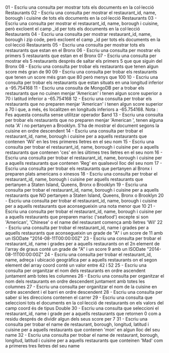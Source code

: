 01 - Escriu una consulta per mostrar tots els documents en la col·lecció Restaurants
02 - Escriu una consulta per mostrar el restaurant_id, name, borough i cuisine de tots els documents en la col·lecció Restaurants
03 - Escriu una consulta per mostrar el restaurant_id, name, borough i cuisine, però excloent el camp _id per tots els documents en la col·lecció Restaurants
04 - Escriu una consulta per mostrar restaurant_id, name, borough i zip code, però excloent el camp _id per tots els documents en la col·lecció Restaurants
05 - Escriu una consulta per mostrar tots els restaurants que estan en el Bronx
06 - Escriu una consulta per mostrar els primers 5 restaurants que estan en el Bronx
07 - Escriu una consulta per mostrar els 5 restaurants després de saltar els primers 5 que que siguin del Bronx
08 - Escriu una consulta per trobar els restaurants que tenen algun score més gran de 90
09 - Escriu una consulta per trobar els restaurants que tenen un score més gran que 80 però menys que 100
10 - Escriu una consulta per trobar els restaurants que estan situats en una longitud inferior a -95.754168
11 - Escriu una consulta de MongoDB per a trobar els restaurants que no cuinen menjar 'American' i tenen algun score superior a 70 i latitud inferior a -65.754168
12 - Escriu una consulta per trobar els restaurants que no preparen menjar 'American' i tenen algun score superior a 70 i que, a més,  és localitzen en longituds inferiors a -65.754168. Nota : Fes aquesta consulta sense utilitzar operador $and 
13 - Escriu una consulta per trobar els restaurants que no preparen menjar  'American ', tenen alguna nota 'A' i no pertanyen a Brooklyn. S'ha de mostrar el document segons la cuisine en ordre descendent
14 - Escriu una consulta per trobar el restaurant_id, name, borough i cuisine per a aquells restaurants que contenen 'Wil' en les tres primeres lletres en el seu nom
15 - Escriu una consulta per trobar el restaurant_id, name, borough i cuisine per a aquells restaurants que contenen 'ces' en les últimes tres lletres en el seu nom
16 - Escriu una consulta per trobar el restaurant_id, name, borough i cuisine per a aquells restaurants que contenen 'Reg' en qualsevol lloc del seu nom
17 - Escriu una consulta per trobar els restaurants que pertanyen al Bronx i preparen plats americans o xinesos
18 - Escriu una consulta per trobar el restaurant_id, name, borough i cuisine per aquells restaurants que pertanyen a Staten Island, Queens, Bronx o Brooklyn
19 - Escriu una consulta per trobar el restaurant_id, name, borough i cuisine per a aquells restaurants que NO pertanyen a Staten Island, Queens, Bronx o Brooklyn
20 - Escriu una consulta per trobar el restaurant_id, name, borough i cuisine per a aquells restaurants que aconsegueixin una nota menor que 10
21 - Escriu una consulta per trobar el restaurant_id, name, borough i cuisine per a aquells restaurants que preparen marisc ('seafood') excepte si son 'American', 'Chinese' o el name del restaurant comença amb lletres 'Wil'
22 - Escriu una consulta per trobar el restaurant_id, name i grades per a aquells restaurants que aconsegueixin un grade de "A" i un score de 11 amb un ISODate "2014-08-11T00:00:00Z"
23 - Escriu una consulta per trobar el restaurant_id, name i grades per a aquells restaurants on el 2n element de l'array de graus conté un grade de "A" i un score 9 amb un ISODate "2014-08-11T00:00:00Z"
24 - Escriu una consulta per trobar el restaurant_id, name, adreça i ubicació geogràfica per a aquells restaurants on el segon element del array coord conté un valor entre 42 i 52
25 - Escriu una consulta per organitzar el nom dels restaurants en ordre ascendent juntament amb totes les columnes
26 - Escriu una consulta per organitzar el nom dels restaurants en ordre descendent juntament amb totes les columnes
27 - Escriu una consulta per organitzar el nom de la cuisine en ordre ascendent i el barri en ordre descendent
28 - Escriu una consulta per saber si les direccions contenen el carrer
29 - Escriu una consulta que seleccioni tots el documents en la col·lecció de restaurants on els valors del camp coord és de tipus Double
30 - Escriu una consulta que seleccioni el restaurant_id, name i grade per a aquells restaurants que retornen 0 com a residu després de dividir algun dels seus score per 7
31 - Escriu una consulta per trobar el name de restaurant, borough, longitud, latitud i cuisine per a aquells restaurants que contenen 'mon' en algun lloc del seu name
32 - Escriu una consulta per trobar el name de restaurant, borough, longitud, latitud i cuisine per a aquells restaurants que conteinen 'Mad' com a primeres tres lletres del seu name